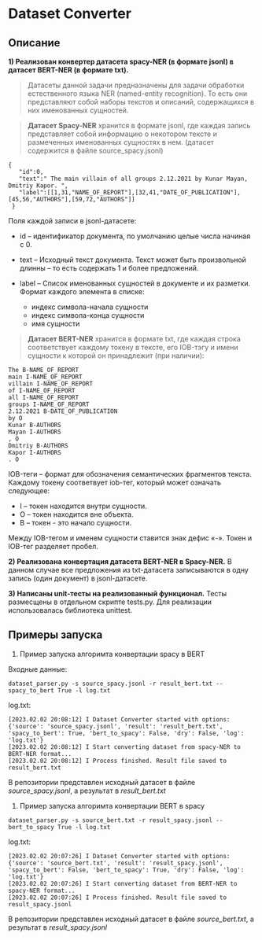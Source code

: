 # Dataset Converter #

## Описание ##

**1) Реализован конвертер датасета spacy-NER (в формате jsonl) в датасет BERT-NER (в формате txt).**

> Датасеты данной задачи предназначены для задачи обработки естественного языка NER
(named-entity recognition). То есть они представляют собой наборы текстов и описаний,
содержащихся в них именованных сущностей.

> **Датасет Spacy-NER** хранится в формате jsonl, где каждая запись представляет собой
информацию о некотором тексте и размеченных именованных сущностях в нем. 
(датасет содержится в файле source_spacy.jsonl)

```
{
   "id":0,
   "text":" The main villain of all groups 2.12.2021 by Kunar Mayan, Dmitriy Kapor. ",
   "label":[[1,31,"NAME_OF_REPORT"],[32,41,"DATE_OF_PUBLICATION"],[45,56,"AUTHORS"],[59,72,"AUTHORS"]]  
 }
 ```
 
 Поля каждой записи в jsonl-датасете:
 
- id – идентификатор документа, по умолчанию целые числа начиная с 0.
- text – Исходный текст документа. Текст может быть произвольной длинны – то есть содержать 1 и
более предложений.
- label – Список именованных сущностей в документе и их разметки. Формат каждого элемента в
списке:

  - индекс символа-начала сущности
  - индекс символа-конца сущности
  - имя сущности

> **Датасет BERT-NER** хранится в формате txt, где каждая строка соответствует каждому токену в
тексте, его IOB-тэгу и имени сущности к которой он принадлежит (при наличии):

```
The B-NAME_OF_REPORT
main I-NAME_OF_REPORT
villain I-NAME_OF_REPORT
of I-NAME_OF_REPORT
all I-NAME_OF_REPORT
groups I-NAME_OF_REPORT
2.12.2021 B-DATE_OF_PUBLICATION
by O
Kunar B-AUTHORS
Mayan I-AUTHORS
, O
Dmitriy B-AUTHORS
Kapor I-AUTHORS
. O
```

IOB-теги – формат для обозначения семантических фрагментов текста. Каждому токену
соответвует iob-тег, который может означать следующее:
- I – токен находится внутри сущности.
- O – токен находится вне объекта.
- B – токен - это начало сущности.

Между IOB-тегом и именем сущности ставится знак дефис «-». Токен и IOB-тег разделяет пробел.

**2) Реализована конвертация датасета **BERT-NER** в **Spacy-NER**.**
В данном случае все предложения из txt-датасета записываются в одну запись (один документ) в jsonl-датасете.

**3) Написаны unit-тесты на реализованный функционал.**
Тесты размесщены в отдельном скрипте tests.py. Для реализации использовалась библиотека unittest.

## Примеры запуска ##

1. Пример запуска алгоримта конвертации spacy в BERT

Входные данные:
```
dataset_parser.py -s source_spacy.jsonl -r result_bert.txt --spacy_to_bert True -l log.txt
```
log.txt:
```
[2023.02.02 20:08:12] I Dataset Converter started with options: {'source': 'source_spacy.jsonl', 'result': 'result_bert.txt', 'spacy_to_bert': True, 'bert_to_spacy': False, 'dry': False, 'log': 'log.txt'}
[2023.02.02 20:08:12] I Start converting dataset from spacy-NER to BERT-NER format...
[2023.02.02 20:08:12] I Process finished. Result file saved to result_bert.txt
```
В репозитории представлен исходный датасет в файле *source_spacy.jsonl*, а результат в *result_bert.txt*

1. Пример запуска алгоримта конвертации BERT в spacy
```
dataset_parser.py -s source_bert.txt -r result_spacy.jsonl --bert_to_spacy True -l log.txt
```
log.txt:
```
[2023.02.02 20:07:26] I Dataset Converter started with options: {'source': 'source_bert.txt', 'result': 'result_spacy.jsonl', 'spacy_to_bert': False, 'bert_to_spacy': True, 'dry': False, 'log': 'log.txt'}
[2023.02.02 20:07:26] I Start converting dataset from BERT-NER to spacy-NER format...
[2023.02.02 20:07:26] I Process finished. Result file saved to result_spacy.jsonl
```
В репозитории представлен исходный датасет в файле *source_bert.txt*, а результат в *result_spacy.jsonl*
